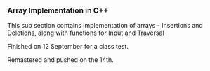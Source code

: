 ### Array Implementation in C++ ###

This sub section contains implementation of arrays - Insertions and Deletions, along with functions for Input and Traversal

Finished on 12 September for a class test.

Remastered and pushed on the 14th.

